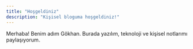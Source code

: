 ```yaml
---
title: "Hoşgeldiniz"
description: "Kişisel bloguma hoşgeldiniz!"
---
```


Merhaba! Benim adım Gökhan. Burada yazılım, teknoloji ve kişisel notlarımı paylaşıyorum.
